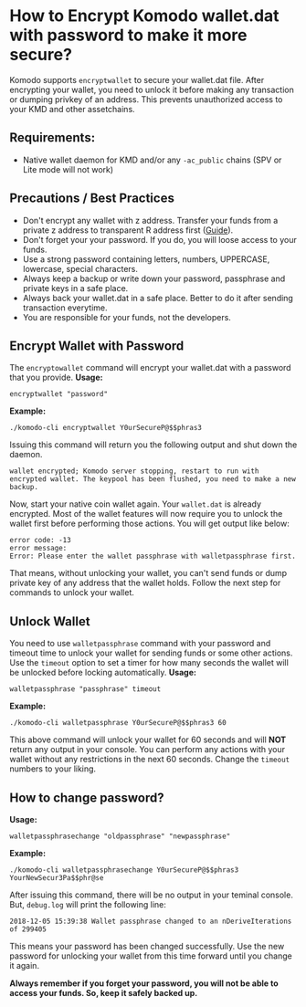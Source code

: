 # How to Encrypt Komodo wallet.dat with password to make it more secure?

Komodo supports `encryptwallet` to secure your wallet.dat file. After encrypting your wallet, you need to unlock it before making any transaction or dumping privkey of an address. This prevents unauthorized access to your KMD and other assetchains.

## Requirements:
- Native wallet daemon for KMD and/or any  `-ac_public` chains (SPV or Lite mode will not work)

## Precautions / Best Practices
- Don't encrypt any wallet with z address. Transfer your funds from a private z address to transparent R address first ([Guide](https://support.komodoplatform.com/en/support/solutions/articles/29000026955-perform-z-transactions-using-agama/preview)).
- Don't forget your your password. If you do, you will loose access to your funds.
- Use a strong password containing letters, numbers, UPPERCASE, lowercase, special characters.
- Always keep a backup or write down your password, passphrase and private keys in a safe place.
- Always back your wallet.dat in a safe place. Better to do it after sending transaction everytime.
- You are responsible for your funds, not the developers.

## Encrypt Wallet with Password

The `encryptowallet` command will encrypt your wallet.dat with a password that you provide.
**Usage:**
```
encryptwallet "password"
```
**Example:**
```
./komodo-cli encryptwallet Y0urSecureP@$$phras3
```
Issuing this command will return you the following output and shut down the daemon.
```
wallet encrypted; Komodo server stopping, restart to run with encrypted wallet. The keypool has been flushed, you need to make a new backup.
```
Now, start your native coin wallet again. Your `wallet.dat` is already encrypted. Most of the wallet features will now require you to unlock the wallet first before performing those actions. You will get output like below:
```
error code: -13
error message:
Error: Please enter the wallet passphrase with walletpassphrase first.
```
That means, without unlocking your wallet, you can't send funds or dump private key of any address that the wallet holds. Follow the next step for commands to unlock your wallet.

## Unlock Wallet
You need to use `walletpassphrase` command with your password and timeout time to unlock your wallet for sending funds or some other actions. Use the `timeout` option to set a timer for how many seconds the wallet will be unlocked before locking automatically.
**Usage:**
```
walletpassphrase "passphrase" timeout
```
**Example:**
```
./komodo-cli walletpassphrase Y0urSecureP@$$phras3 60
```
This above command will unlock your wallet for 60 seconds and will **NOT** return any output in your console. You can perform any actions with your wallet without any restrictions in the next 60 seconds. Change the `timeout` numbers to your liking.

## How to change password?

**Usage:**
```
walletpassphrasechange "oldpassphrase" "newpassphrase"
```
**Example:**
```
./komodo-cli walletpassphrasechange Y0urSecureP@$$phras3 YourNewSecur3Pa$$phr@se
```
After issuing this command, there will be no output in your teminal console. But, `debug.log` will print the following line:
```
2018-12-05 15:39:38 Wallet passphrase changed to an nDeriveIterations of 299405
```
This means your password has been changed successfully. Use the new password for unlocking your wallet from this time forward until you change it again.

**Always remember if you forget your password, you will not be able to access your funds. So, keep it safely backed up.**